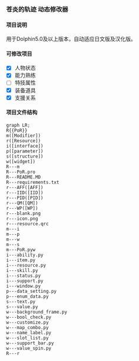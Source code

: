 ###  苍炎的轨迹 动态修改器

#### 项目说明

用于Dolphin5.0及以上版本，自动适应日文版及汉化版。

#### 可修改项目

- [x] 人物状态
- [x] 能力熟练
- [ ] 特技属性
- [x] 装备道具
- [x] 支援关系

#### 项目文件结构

```mermaid
graph LR;
R{{PoR}}
m([Modifier])
r([Resource])
i([interface])
p([parameter])
s([structure])
w([widget])
R---m
R---PoR.pro
R---README.MD
R---requirements.txt
r---AFF([AFF])
r---IID([IID])
r---PID([PID])
r---QM([QM])
r---WP([WP])
r---blank.png
r---icon.png
r---resource.qrc
m---i
m---p
m---w
m---s
m---PoR.pyw
i---ability.py
i---item.py
i---resource.py
i---skill.py
i---status.py
i---support.py
i---window.py
p---data_setting.py
p---enum_data.py
s---text.py
s---value.py
w---background_frame.py
w---bool_check.py
w---customize.py
w---map_combo.py
w---name_label.py
w---slot_list.py
w---support_bar.py
w---value_spin.py
R---r
```

